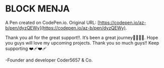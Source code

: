 # BLOCK MENJA

A Pen created on CodePen.io. Original URL: [https://codepen.io/az-b/pen/dyzQEWy](https://codepen.io/az-b/pen/dyzQEWy).

Thank you all for the great support!!. It’s been a great journey🫶🏻🫶🏻. Hope you guys will love my upcoming projects. Thank you so much guys!! Keep supporting ❤️‍🩹❤️‍🩹

-Founder and developer Coder5657 & Co.